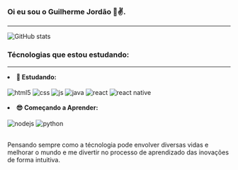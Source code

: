 ### Oi eu sou o Guilherme Jordão 👋✌.

<hr/>

![GitHub stats](https://github-readme-stats.vercel.app/api?username=GuilhermeJordao&show_icons=true&theme=highcontrast&count_private=true)
### Técnologias que estou estudando:
<hr/>
<li><b>🧐 Estudando:</b></li>
<br/>
<div style="display: inline_block">
  <img align="center" alt="html5" src="https://img.shields.io/badge/HTML5-E34F26?style=for-the-badge&logo=html5&logoColor=white" />
  <img align="center" alt="css" src="https://img.shields.io/badge/CSS3-1572B6?style=for-the-badge&logo=css3&logoColor=white" />
  <img align="center" alt="js" src="https://img.shields.io/badge/JavaScript-F7DF1E?style=for-the-badge&logo=javascript&logoColor=black" />
  <img align="center" alt="java"  src="https://img.shields.io/badge/Java-ED8B00?style=for-the-badge&logo=java&logoColor=white" />
  <img align="center" alt="react" src="https://img.shields.io/badge/React-20232A?style=for-the-badge&logo=react&logoColor=61DAFB" />
  <img align="center" alt="react native"  src="https://img.shields.io/badge/React_Native-20232A?style=for-the-badge&logo=react&logoColor=61DAFB" />
</div><br/>
<li><b>😎 Começando a Aprender:</b></li>
<br/>
<div style="display: inline_block">
  <img align="center" alt="nodejs" src="https://img.shields.io/badge/Node.js-43853D?style=for-the-badge&logo=node.js&logoColor=white" />
  <img align="center" alt="python" src="https://img.shields.io/badge/Python-3776AB?style=for-the-badge&logo=python&logoColor=white" />
</div><br/>

Pensando sempre como a técnologia pode envolver diversas vidas e melhorar o mundo e me divertir no processo de aprendizado das inovações de forma intuitiva.
